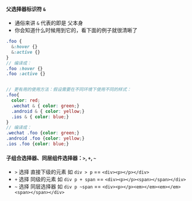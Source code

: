 #### 父选择器标识符 `&`
* 通俗来讲 `&` 代表的即是 父本身
* 你会知道什么时候用到它的，看下面的例子就很清晰了
```scss
.foo {
  &:hover {}
  &:active {}
}
// 编译成：
.foo :hover {}
.foo :active {}


// 更有用的使用方法：假设需要在不同环境下使用不同的样式：
.foo{
  color: red;
  .wechat & { color: green;}
  .android & { color: yellow;}
  .ios & { color: blue;}
}
// 编译成：
.wechat .foo {color: green;}
.android .foo {color: yellow;}
.ios .foo {color: blue;}
```


#### 子组合选择器、同层组件选择器：`>`, `+`, `~`
* `>` 选择 直接下级的元素 如 `div > p` == `<div><p></p></div>`
* `+` 选择 同级的元素 如 `div p + span` == `<div><p></p><span></span></div>`
* `~` 选择 同层选择器 如 `div p ~span` == `<div><p></p><em></em><em></em><span></span></div>`
